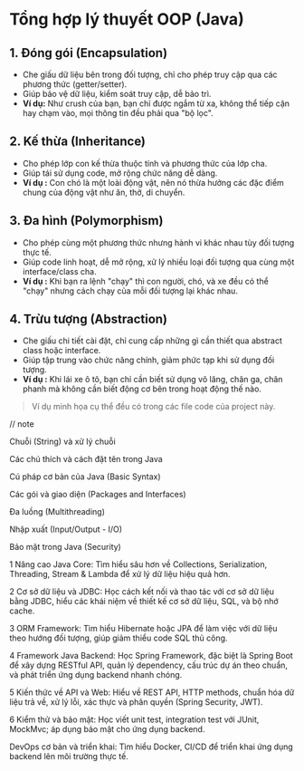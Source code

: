 # Tổng hợp lý thuyết OOP (Java)

## 1. Đóng gói (Encapsulation)
- Che giấu dữ liệu bên trong đối tượng, chỉ cho phép truy cập qua các phương thức (getter/setter).
- Giúp bảo vệ dữ liệu, kiểm soát truy cập, dễ bảo trì.
- **Ví dụ:** Như crush của bạn, bạn chỉ được ngắm từ xa, không thể tiếp cận hay chạm vào, mọi thông tin đều phải qua "bộ lọc".

## 2. Kế thừa (Inheritance)
- Cho phép lớp con kế thừa thuộc tính và phương thức của lớp cha.
- Giúp tái sử dụng code, mở rộng chức năng dễ dàng.
- **Ví dụ :** Con chó là một loài động vật, nên nó thừa hưởng các đặc điểm chung của động vật như ăn, thở, di chuyển.

## 3. Đa hình (Polymorphism)
- Cho phép cùng một phương thức nhưng hành vi khác nhau tùy đối tượng thực tế.
- Giúp code linh hoạt, dễ mở rộng, xử lý nhiều loại đối tượng qua cùng một interface/class cha.
- **Ví dụ :** Khi bạn ra lệnh "chạy" thì con người, chó, và xe đều có thể "chạy" nhưng cách chạy của mỗi đối tượng lại khác nhau.

## 4. Trừu tượng (Abstraction)
- Che giấu chi tiết cài đặt, chỉ cung cấp những gì cần thiết qua abstract class hoặc interface.
- Giúp tập trung vào chức năng chính, giảm phức tạp khi sử dụng đối tượng.
- **Ví dụ :** Khi lái xe ô tô, bạn chỉ cần biết sử dụng vô lăng, chân ga, chân phanh mà không cần biết động cơ bên trong hoạt động thế nào.

> Ví dụ minh họa cụ thể đều có trong các file code của project này.




// note

Chuỗi (String) và xử lý chuỗi

Các chú thích và cách đặt tên trong Java

Cú pháp cơ bản của Java (Basic Syntax)

Các gói và giao diện (Packages and Interfaces)

Đa luồng (Multithreading)

Nhập xuất (Input/Output - I/O)

Bảo mật trong Java (Security)

1 Nâng cao Java Core: Tìm hiểu sâu hơn về Collections, Serialization, Threading, Stream & Lambda để xử lý dữ liệu hiệu quả hơn.

2 Cơ sở dữ liệu và JDBC: Học cách kết nối và thao tác với cơ sở dữ liệu bằng JDBC, hiểu các khái niệm về thiết kế cơ sở dữ liệu, SQL, và bộ nhớ cache.

3 ORM Framework: Tìm hiểu Hibernate hoặc JPA để làm việc với dữ liệu theo hướng đối tượng, giúp giảm thiểu code SQL thủ công.

4 Framework Java Backend: Học Spring Framework, đặc biệt là Spring Boot để xây dựng RESTful API, quản lý dependency, cấu trúc dự án theo chuẩn, và phát triển ứng dụng backend nhanh chóng.

5 Kiến thức về API và Web: Hiểu về REST API, HTTP methods, chuẩn hóa dữ liệu trả về, xử lý lỗi, xác thực và phân quyền (Spring Security, JWT).

6 Kiểm thử và bảo mật: Học viết unit test, integration test với JUnit, MockMvc; áp dụng bảo mật cho ứng dụng backend.

DevOps cơ bản và triển khai: Tìm hiểu Docker, CI/CD để triển khai ứng dụng backend lên môi trường thực tế.